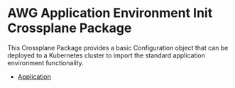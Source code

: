 # AWG Application Environment Init Crossplane Package

This Crossplane Package provides a basic Configuration object that can be deployed to a Kubernetes cluster to import the standard application environment functionality.

+ [Application](api/Application/README.md)
